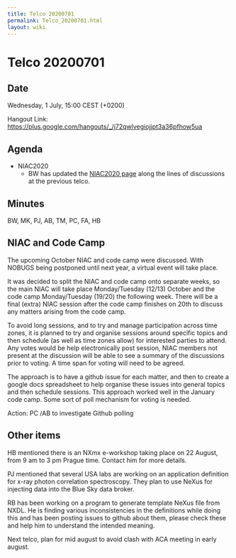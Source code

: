 ```yaml
---
title: Telco 20200701
permalink: Telco_20200701.html
layout: wiki
---
```

Telco 20200701
==============

Date
----

Wednesday, 1 July, 15:00 CEST (+0200)

<!-- end of autogeneration -->

Hangout Link:
<https://plus.google.com/hangouts/_/j72qwlvegiojjpt3a36pfhow5ua>

Agenda
------
   * NIAC2020
      * BW has updated the [NIAC2020 page](https://www.nexusformat.org/NIAC2020.html) along the lines of discussions at the previous telco.
      
Minutes
--------
BW, MK, PJ, AB, TM, PC, FA, HB
      
## NIAC and Code Camp

The upcoming October NIAC and code camp were discussed. With NOBUGS being postponed until next year, a virtual event will take place.

It was decided to split the NIAC and code camp onto separate weeks, so the main NIAC will take place Monday/Tuesday (12/13) October and the code camp Monday/Tuesday (19/20) the following week. There will be a final (extra) NIAC session after the code camp finishes on 20th to discuss any matters arising from the code camp.

To avoid long sessions, and to try and manage participation across time zones, it is planned to try and organise sessions around specific topics and then schedule (as well as time zones allow) for interested parties to attend. Any votes would be help electronically post session, NIAC members not present at the discussion will be able to see a summary of the discussions prior to voting. A time span for voting will need to be agreed. 

The approach is to have a github issue for each matter, and then to create a google docs spreadsheet to help organise these issues into general topics and then schedule sessions. This approach worked well in the January code camp. Some sort of poll mechanism for voting is needed.

Action: PC /AB to investigate Github polling

## Other items

HB mentioned there is an NXmx e-workshop taking place on 22 August, from 9 am to 3 pm Prague time. Contact him for more details. 

PJ mentioned that several USA labs are working on an application definition for x-ray photon  correlation spectroscopy. They plan to use NeXus for injecting data into the Blue Sky data broker.

RB has been working on a program to generate template NeXus file from NXDL. He is finding various inconsistencies in the definitions while doing this and has been posting issues to github about them, please check these and help him to understand the intended meaning.

Next telco, plan for mid august to avoid clash with ACA meeting in early august.

